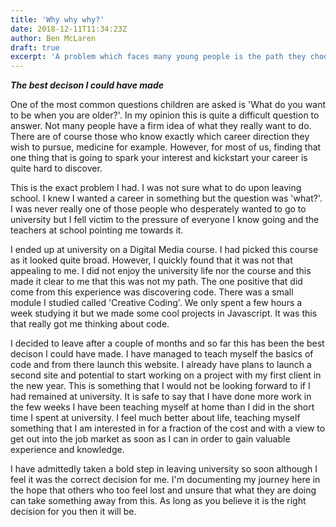 ```yaml
---
title: 'Why why why?'
date: 2018-12-11T11:34:23Z
author: Ben McLaren
draft: true
excerpt: 'A problem which faces many young people is the path they choose to take after leaving school.'
---
```


**_The best decison I could have made_**

One of the most common questions children are asked is 'What do you want to be when you are older?'. In my opinion this is quite a difficult question to answer. Not many people have a firm idea of what they really want to do. There are of course those who know exactly which career direction they wish to pursue, medicine for example. However, for most of us, finding that one thing that is going to spark your interest and kickstart your career is quite hard to discover.

This is the exact problem I had. I was not sure what to do upon leaving school. I knew I wanted a career in something but the question was 'what?'. I was never really one of those people who desperately wanted to go to university but I fell victim to the pressure of everyone I know going and the teachers at school pointing me towards it.

I ended up at university on a Digital Media course. I had picked this course as it looked quite broad. However, I quickly found that it was not that appealing to me. I did not enjoy the university life nor the course and this made it clear to me that this was not my path. The one positive that did come from this experience was discovering code. There was a small module I studied called 'Creative Coding'. We only spent a few hours a week studying it but we made some cool projects in Javascript. It was this that really got me thinking about code.

I decided to leave after a couple of months and so far this has been the best decison I could have made. I have managed to teach myself the basics of code and from there launch this website. I already have plans to launch a second site and potential to start working on a project with my first client in the new year. This is something that I would not be looking forward to if I had remained at university. It is safe to say that I have done more work in the few weeks I have been teaching myself at home than I did in the short time I spent at university. I feel much better about life, teaching myself something that I am interested in for a fraction of the cost and with a view to get out into the job market as soon as I can in order to gain valuable experience and knowledge.

I have admittedly taken a bold step in leaving university so soon although I feel it was the correct decision for me. I'm documenting my journey here in the hope that others who too feel lost and unsure that what they are doing can take something away from this. As long as you believe it is the right decision for you then it will be.
